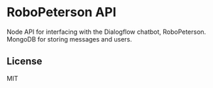 # RoboPeterson API

Node API for interfacing with the Dialogflow chatbot, RoboPeterson. MongoDB for storing messages and users.

## License

MIT
